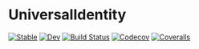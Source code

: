 # UniversalIdentity

[![Stable](https://img.shields.io/badge/docs-stable-blue.svg)](https://tkf.github.io/UniversalIdentity.jl/stable)
[![Dev](https://img.shields.io/badge/docs-dev-blue.svg)](https://tkf.github.io/UniversalIdentity.jl/dev)
[![Build Status](https://travis-ci.com/tkf/UniversalIdentity.jl.svg?branch=master)](https://travis-ci.com/tkf/UniversalIdentity.jl)
[![Codecov](https://codecov.io/gh/tkf/UniversalIdentity.jl/branch/master/graph/badge.svg)](https://codecov.io/gh/tkf/UniversalIdentity.jl)
[![Coveralls](https://coveralls.io/repos/github/tkf/UniversalIdentity.jl/badge.svg?branch=master)](https://coveralls.io/github/tkf/UniversalIdentity.jl?branch=master)
